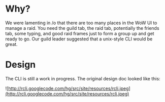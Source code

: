 # Why? #

We were lamenting in /o that there are too many places in the WoW UI to manage a raid.  You need the guild tab, the raid tab, potentially the friends tab, some typing, and good raid frames just to form a group up and get ready to go.  Our guild leader suggested that a unix-style CLI would be great.

# Design #

The CLI is still a work in progress.  The original design doc looked like this:

![http://rcli.googlecode.com/hg/src/site/resources/rcli.jpeg](http://rcli.googlecode.com/hg/src/site/resources/rcli.jpeg)
